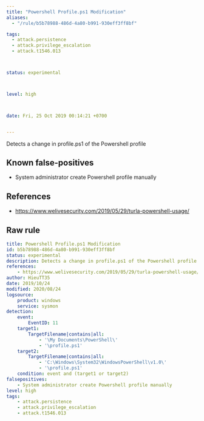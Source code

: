 ```yaml
---
title: "Powershell Profile.ps1 Modification"
aliases:
  - "/rule/b5b78988-486d-4a80-b991-930eff3ff8bf"

tags:
  - attack.persistence
  - attack.privilege_escalation
  - attack.t1546.013



status: experimental



level: high



date: Fri, 25 Oct 2019 00:14:21 +0700


---
```


Detects a change in profile.ps1 of the Powershell profile

<!--more-->


## Known false-positives

* System administrator create Powershell profile manually



## References

* https://www.welivesecurity.com/2019/05/29/turla-powershell-usage/


## Raw rule
```yaml
title: Powershell Profile.ps1 Modification
id: b5b78988-486d-4a80-b991-930eff3ff8bf
status: experimental
description: Detects a change in profile.ps1 of the Powershell profile
references:
    - https://www.welivesecurity.com/2019/05/29/turla-powershell-usage/
author: HieuTT35
date: 2019/10/24
modified: 2020/08/24
logsource:
    product: windows
    service: sysmon
detection:
    event:
        EventID: 11
    target1:
        TargetFilename|contains|all: 
            - '\My Documents\PowerShell\'
            - '\profile.ps1'
    target2:
        TargetFilename|contains|all: 
            - 'C:\Windows\System32\WindowsPowerShell\v1.0\'
            - '\profile.ps1'
    condition: event and (target1 or target2)
falsepositives:
    - System administrator create Powershell profile manually
level: high
tags:
    - attack.persistence
    - attack.privilege_escalation
    - attack.t1546.013

```
